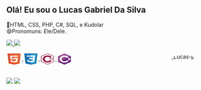 ## Olá! Eu sou o Lucas Gabriel Da Silva<br>
🌱HTML, CSS, PHP, C#, SQL, e Kudolar
<br>
😄Pronomuns: Ele/Dele.

 <a href="https://github.com/LucasGabrielDaSilva">
  <img height="180em" src="https://github-readme-stats.vercel.app/api?username=LucasGabrielDaSilva&show_icons=true&theme=algolia&include_all_commits=true&count_private=true"/>
  <img height="180em" src="https://github-readme-stats.vercel.app/api/top-langs/?username=LucasGabrielDaSilva&layout=compact&langs_count=7&theme=algolia"/>
 <div style="display:inline_block"><br>
  <img align="center" alt="Lucas-HTML" height="30" width="40" src="https://raw.githubusercontent.com/devicons/devicon/master/icons/html5/html5-original.svg">
  <img align="center" alt="Lucas-CSS" height="30" width="40" src="https://raw.githubusercontent.com/devicons/devicon/master/icons/css3/css3-original.svg">
  <img align="center" alt="Lucas-C++" height="30" width="40" src="https://github.com/devicons/devicon/blob/master/icons/cplusplus/cplusplus-line.svg">
  <img align="center" alt="Lucas-Csharp" height="30" width="40" src="https://raw.githubusercontent.com/devicons/devicon/master/icons/csharp/csharp-original.svg">
<img align="right" alt="Lucas-pic" height="150" style="border-radius:50px;" src="https://cdn.discordapp.com/attachments/976961047925760050/976961202200649799/lucas1.png">
</div>
  <br><br>
  <div>
    <a href="https://instagram.com/lucasgabriel2356" target="_blank"><img src="https://img.shields.io/badge/-Instagram-%23E4405F?style=for-the-badge&logo=instagram&logoColor=white" target="_blank"></a>
    <a href = "mailto:lucasgabrieldasilvapessoal@gmail.com"><img src="https://img.shields.io/badge/-Gmail-%23333?style=for-the-badge&logo=gmail&logoColor=white" target="_blank"></a>
    
  </div>
